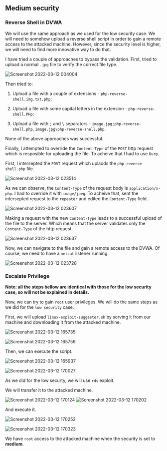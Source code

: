 ## Medium security

### Reverse Shell in DVWA

We will use the same approach as we used for the low security case. We will need to somehow upload a reverse shell script in order to gain a remote access to the attacked machine. However, since the security level is higher, we will need to find more innovative way to do that.

I have tried a couple of approaches to bypass the validation. First, tried to upload a normal `.jpg` file to verify the correct file type.

![Screenshot 2022-03-12 004004](https://user-images.githubusercontent.com/19424915/158017947-958faff9-00cc-481b-9754-2dd87bbc9bca.png)

Then tried to:

1. Upload a file with a couple of extensions - `php-reverse-shell.img.txt.php`;

2. Upload a file with some capital letters in the extension - `php-reverse-shell.PHp`;
 
3. Upload a file with `;` and `\` separators - `image.jpg;php-reverse-shell.php`, `image.jpg\php-reverse-shell.php`.

None of the above approaches was successful.

Finally, I attempted to override the `Content-Type` of the `POST` http request which is resposible for uploading the file. To acheive that I had to use `Burp`.

First, I intersepted the `POST` request which uplaods the `php-reverse-shell.php` file.

![Screenshot 2022-03-12 023514](https://user-images.githubusercontent.com/19424915/158019691-e0ac683c-c657-408b-845f-fdbaef2ba8c5.png)

As we can observe, the `Content-Type` of the request body is `application/x-php`. I had to override it with `image/jpeg`. To acheive that, sent the intersepted request to the `repeater` and edited the `Content-Type` field.

![Screenshot 2022-03-12 023607](https://user-images.githubusercontent.com/19424915/158019809-d6d25cc9-7c89-4d01-acde-7aa2e413a9c9.png)

Making a request with the new `Content-Type` leads to a successful upload of the file to the server. Which means that the server validates only the `Content-Type` of the http request.

![Screenshot 2022-03-12 023637](https://user-images.githubusercontent.com/19424915/158019928-82c02d9b-6d4f-4caa-98d0-9ae6ff541307.png)

Now, we can navigate to the file and gain a remote access to the DVWA. Of course, we need to have a `netcat` listener running. 

![Screenshot 2022-03-12 023728](https://user-images.githubusercontent.com/19424915/158020050-baff31f0-db8d-438a-b62d-5a6f4e3dce69.png)

### Escalate Privilege

**Note: all the steps bellow are identical with those for the low security case, so will not be explained in details.**

Now, we can try to gain `root` user privileges. We will do the same steps as we did for the `low security` case.

First, we will upload `linux-exploit-suggester.sh` by serving it from our machine and downloading it from the attacked machine.

![Screenshot 2022-03-12 165735](https://user-images.githubusercontent.com/19424915/158027778-871b618f-8543-422f-85e0-c0a81307e671.png)

![Screenshot 2022-03-12 165759](https://user-images.githubusercontent.com/19424915/158027790-f69859e1-6d9d-4926-a2c0-3a49679848e5.png)

Then, we can execute the script.

![Screenshot 2022-03-12 165937](https://user-images.githubusercontent.com/19424915/158027822-3a7a20d5-13f4-4dcd-b85e-ad6a750fefde.png)

![Screenshot 2022-03-12 170027](https://user-images.githubusercontent.com/19424915/158027832-8a0ef4b8-08de-489d-94bc-8255c95377fe.png)

As we did for the low securty, we will use `rds` exploit.

We will transfer it to the attacked machine.

![Screenshot 2022-03-12 170124](https://user-images.githubusercontent.com/19424915/158028618-96556adb-539f-47ae-a609-c06ace48573c.png)
![Screenshot 2022-03-12 170202](https://user-images.githubusercontent.com/19424915/158028629-7a18ccb6-3101-436b-9aad-2ef70a33c0a8.png)

And execute it.

![Screenshot 2022-03-12 170252](https://user-images.githubusercontent.com/19424915/158028648-f16627bd-581c-4ff2-921d-8958183de62c.png)

![Screenshot 2022-03-12 170323](https://user-images.githubusercontent.com/19424915/158028652-a1820593-7de0-4555-8160-9bca0c7ecbce.png)
 
We have `root` access to the attacked machine when the security is set to **medium**.
